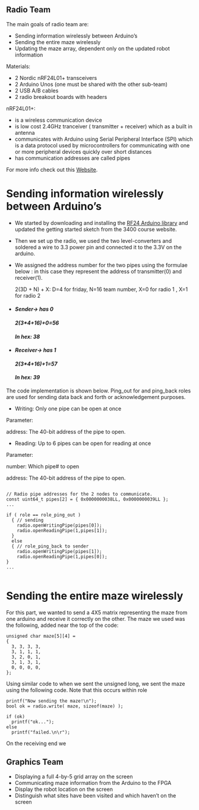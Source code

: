
## Radio Team

The main goals of radio team are:
* Sending information wirelessly between Arduino’s
* Sending the entire maze wirelessly
* Updating the maze array, dependent only on the updated robot information

Materials:
* 2 Nordic nRF24L01+ transceivers
* 2 Arduino Unos (one must be shared with the other sub-team)
* 2 USB A/B cables
* 2 radio breakout boards with headers

nRF24L01+: 
* is a wireless communication device
* is low cost 2.4GHz tranceiver ( transmitter + receiver) which as a built in antenna
* communicates with Arduino using Serial Peripheral Interface (SPI) which is a data protocol used by microcontrollers for communicating with one or more peripheral devices quickly over short distances 
* has communication addresses are called pipes

For more info check out this [Website](https://www.nordicsemi.com/eng/Products/2.4GHz-RF/nRF24L01P).

# Sending information wirelessly between Arduino’s
* We started by downloading and installing the [RF24 Arduino library](https://github.com/maniacbug/RF24) and updated the getting started sketch from the 3400 course website.
* Then we set up the radio, we used the two level-converters and soldered a wire to 3.3 power pin and connected it to the 3.3V on the arduino.
* We assigned the address number for the two pipes using the formulae below : in this case they represent the address of transmitter(0) and receiver(1). 

     2(3D + N) + X: D=4 for friday, N=16 team number, X=0 for radio 1 , X=1 for radio 2

* #### _Sender-> has 0_
  #### _2(3*4+16)+0=56_
  #### _In hex: 38_

* #### _Receiver-> has 1_
  #### _2(3*4+16)+1=57_
  #### _In hex: 39_

The code implementation is shown below. Ping_out for and ping_back roles are used for sending data back and forth or acknowledgement purposes. 

* Writing: Only one pipe can be open at once

Parameter:

  address: The 40-bit address of the pipe to open.

* Reading: Up to 6 pipes can be open for reading at once
  
Parameter:
  
  number: Which pipe# to open 
    
  address: The 40-bit address of the pipe to open.

```arduino

// Radio pipe addresses for the 2 nodes to communicate.
const uint64_t pipes[2] = { 0x0000000038LL, 0x0000000039LL };
...

if ( role == role_ping_out ) 
  { // sending
    radio.openWritingPipe(pipes[0]);
    radio.openReadingPipe(1,pipes[1]);
  }
  else
  { // role_ping_back to sender
    radio.openWritingPipe(pipes[1]);
    radio.openReadingPipe(1,pipes[0]); 
}
...


```

# Sending the entire maze wirelessly

For this part, we wanted to send a 4X5 matrix representing the maze from one arduino and receive it correctly on the other.
The maze we used was the following, added near the top of the code:

```arduino
unsigned char maze[5][4] =
{
  3, 3, 3, 3,
  3, 1, 1, 1,
  3, 2, 0, 1,
  3, 1, 3, 1,
  0, 0, 0, 0,
};
```
Using similar code to when we sent the unsigned long, we sent the maze using the following code. Note that this occurs within role 


```arduino
printf("Now sending the maze!\n");
bool ok = radio.write( maze, sizeof(maze) );

if (ok)
  printf("ok...");
else
  printf("failed.\n\r");
  ```
  
On the receiving end we

## Graphics Team
* Displaying a full 4-by-5 grid array on the screen
* Communicating maze information from the Arduino to the FPGA
* Display the robot location on the screen
* Distinguish what sites have been visited and which haven’t on the screen
